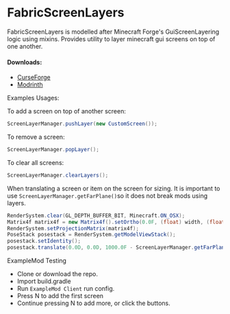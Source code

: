 # FabricScreenLayers

FabricScreenLayers is modelled after Minecraft Forge's GuiScreenLayering logic using mixins.
Provides utility to layer minecraft gui screens on top of one another. 

#### Downloads:
- [CurseForge][1]
- [Modrinth][2]

Examples Usages: 

To add a screen on top of another screen:
```java
ScreenLayerManager.pushLayer(new CustomScreen());
```

To remove a screen:
```java
ScreenLayerManager.popLayer();
```

To clear all screens:
```java
ScreenLayerManager.clearLayers();
```

When translating a screen or item on the screen for sizing. 
It is important to use `ScreenLayerManager.getFarPlane()`so it does not break mods using layers.
```java
RenderSystem.clear(GL_DEPTH_BUFFER_BIT, Minecraft.ON_OSX);
Matrix4f matrix4f = new Matrix4f().setOrtho(0.0F, (float) width, (float) height, 0.0F, 100.0F, ScreenLayerManager.getFarPlane());
RenderSystem.setProjectionMatrix(matrix4f);
PoseStack posestack = RenderSystem.getModelViewStack();
posestack.setIdentity();
posestack.translate(0.0D, 0.0D, 1000.0F - ScreenLayerManager.getFarPlane());
```

ExampleMod Testing
- Clone or download the repo.
- Import build.gradle
- Run `ExampleMod Client` run config. 
- Press N to add the first screen
- Continue pressing N to add more, or click the buttons.

[1]: https://www.curseforge.com/minecraft/mc-mods/fabric-screen-layers

[2]: https://modrinth.com/mod/fabric-screen-layers

